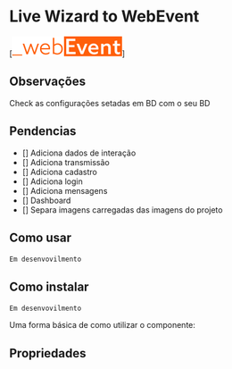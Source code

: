 # Live Wizard to WebEvent

[![_webevent]("../../assets/img/logo.png)]
## Observações

Check as configurações setadas em BD com o seu BD


## Pendencias

- [] Adiciona dados de interação
- [] Adiciona transmissão
- [] Adiciona cadastro
- [] Adiciona login
- [] Adiciona mensagens
- [] Dashboard
- [] Separa imagens carregadas das imagens do projeto



## Como usar

```
Em desenvovilmento
```


## Como instalar

```
Em desenvovilmento
```



Uma forma básica de como utilizar o componente:



## Propriedades

